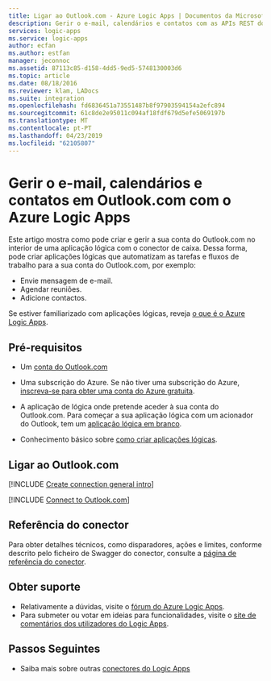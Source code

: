 ```yaml
---
title: Ligar ao Outlook.com - Azure Logic Apps | Documentos da Microsoft
description: Gerir o e-mail, calendários e contatos com as APIs REST do Outlook.com e o Azure Logic Apps
services: logic-apps
ms.service: logic-apps
author: ecfan
ms.author: estfan
manager: jeconnoc
ms.assetid: 87113c85-d158-4dd5-9ed5-5748130003d6
ms.topic: article
ms.date: 08/18/2016
ms.reviewer: klam, LADocs
ms.suite: integration
ms.openlocfilehash: fd6836451a73551487b8f97903594154a2efc894
ms.sourcegitcommit: 61c8de2e95011c094af18fdf679d5efe5069197b
ms.translationtype: MT
ms.contentlocale: pt-PT
ms.lasthandoff: 04/23/2019
ms.locfileid: "62105807"
---
```

# <a name="manage-email-calendars-and-contacts-in-outlookcom-with-azure-logic-apps"></a>Gerir o e-mail, calendários e contatos em Outlook.com com o Azure Logic Apps

Este artigo mostra como pode criar e gerir a sua conta do Outlook.com no interior de uma aplicação lógica com o conector de caixa. Dessa forma, pode criar aplicações lógicas que automatizam as tarefas e fluxos de trabalho para a sua conta do Outlook.com, por exemplo:

* Envie mensagem de e-mail. 
* Agendar reuniões.
* Adicione contactos. 

Se estiver familiarizado com aplicações lógicas, reveja [o que é o Azure Logic Apps](../logic-apps/logic-apps-overview.md).

## <a name="prerequisites"></a>Pré-requisitos

* Um [conta do Outlook.com](https://outlook.live.com/owa/)

* Uma subscrição do Azure. Se não tiver uma subscrição do Azure, <a href="https://azure.microsoft.com/free/" target="_blank">inscreva-se para obter uma conta do Azure gratuita</a>. 

* A aplicação de lógica onde pretende aceder à sua conta do Outlook.com. Para começar a sua aplicação lógica com um acionador do Outlook, tem um [aplicação lógica em branco](../logic-apps/quickstart-create-first-logic-app-workflow.md). 

* Conhecimento básico sobre [como criar aplicações lógicas](../logic-apps/quickstart-create-first-logic-app-workflow.md).

## <a name="connect-to-outlookcom"></a>Ligar ao Outlook.com

[!INCLUDE [Create connection general intro](../../includes/connectors-create-connection-general-intro.md)]

[!INCLUDE [Connect to Outlook.com](../../includes/connectors-create-api-outlook.md)]

## <a name="connector-reference"></a>Referência do conector

Para obter detalhes técnicos, como disparadores, ações e limites, conforme descrito pelo ficheiro de Swagger do conector, consulte a [página de referência do conector](/connectors/outlook/). 

## <a name="get-support"></a>Obter suporte

* Relativamente a dúvidas, visite o [fórum do Azure Logic Apps](https://social.msdn.microsoft.com/Forums/en-US/home?forum=azurelogicapps).
* Para submeter ou votar em ideias para funcionalidades, visite o [site de comentários dos utilizadores do Logic Apps](https://aka.ms/logicapps-wish).

## <a name="next-steps"></a>Passos Seguintes

* Saiba mais sobre outras [conectores do Logic Apps](../connectors/apis-list.md)